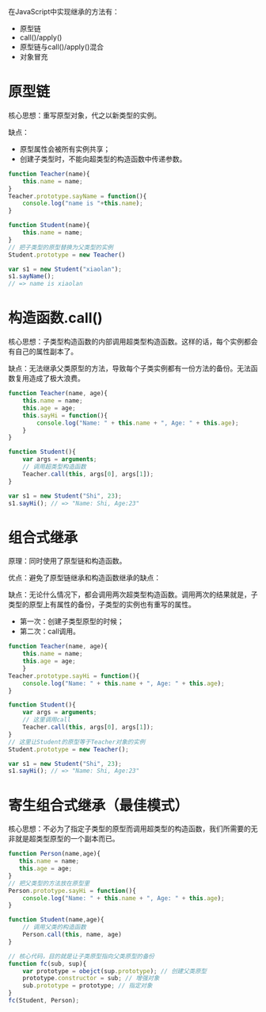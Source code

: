 在JavaScript中实现继承的方法有：

- 原型链
- call()/apply()
- 原型链与call()/apply()混合
- 对象冒充
# 原型链
核心思想：重写原型对象，代之以新类型的实例。

缺点：
- 原型属性会被所有实例共享；
- 创建子类型时，不能向超类型的构造函数中传递参数。
```js
function Teacher(name){
    this.name = name;
}
Teacher.prototype.sayName = function(){
    console.log("name is "+this.name);
}

function Student(name){
    this.name = name;
}
// 把子类型的原型替换为父类型的实例
Student.prototype = new Teacher()

var s1 = new Student("xiaolan");
s1.sayName();
// => name is xiaolan
```
# 构造函数.call()
核心思想：子类型构造函数的内部调用超类型构造函数。这样的话，每个实例都会有自己的属性副本了。

缺点：无法继承父类原型的方法，导致每个子类实例都有一份方法的备份。无法函数复用造成了极大浪费。
```js
function Teacher(name, age){
    this.name = name;
    this.age = age;
    this.sayHi = function(){
        console.log("Name: " + this.name + ", Age: " + this.age);
    }
}

function Student(){
    var args = arguments;
    // 调用超类型构造函数
    Teacher.call(this, args[0], args[1]);
}

var s1 = new Student("Shi", 23);
s1.sayHi(); // => "Name: Shi, Age:23" 
```
# 组合式继承
原理：同时使用了原型链和构造函数。

优点：避免了原型链继承和构造函数继承的缺点：

缺点：无论什么情况下，都会调用两次超类型构造函数。调用两次的结果就是，子类型的原型上有属性的备份，子类型的实例也有重写的属性。

- 第一次：创建子类型原型的时候；
- 第二次：call调用。
```js
function Teacher(name, age){
    this.name = name;
    this.age = age;
    }
Teacher.prototype.sayHi = function(){
    console.log("Name: " + this.name + ", Age: " + this.age);
}

function Student(){
    var args = arguments;
    // 这里调用call
    Teacher.call(this, args[0], args[1]);
}
// 这里让Student的原型等于Teacher对象的实例
Student.prototype = new Teacher();

var s1 = new Student("Shi", 23);
s1.sayHi(); // => "Name: Shi, Age:23" 
```
# 寄生组合式继承（最佳模式）
核心思想：不必为了指定子类型的原型而调用超类型的构造函数，我们所需要的无非就是超类型原型的一个副本而已。
```js
function Person(name,age){
   this.name = name;
   this.age = age;
}
// 把父类型的方法放在原型里
Person.prototype.sayHi = function(){
    console.log("Name: " + this.name + ", Age: " + this.age);
}

function Student(name,age){
    // 调用父类的构造函数 
    Person.call(this, name, age)
}

// 核心代码，目的就是让子类原型指向父类原型的备份
function fc(sub, sup){
    var prototype = obejct(sup.prototype); // 创建父类原型
    prototype.constructor = sub; // 增强对象
    sub.prototype = prototype; // 指定对象
}
fc(Student, Person);
```
